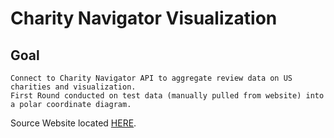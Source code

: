 # Charity Navigator Visualization
## Goal

```
Connect to Charity Navigator API to aggregate review data on US charities and visualization. 
First Round conducted on test data (manually pulled from website) into a polar coordinate diagram.
```

Source Website located [HERE](https://www.charitynavigator.org/).
